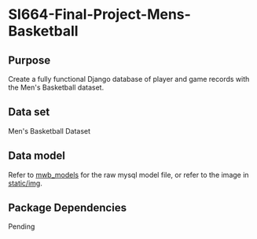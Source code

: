 # SI664-Final-Project-Mens-Basketball


## Purpose

Create a fully functional Django database of player and game records with the Men's Basketball dataset.

## Data set

Men's Basketball Dataset

## Data model

Refer to [mwb_models](https://github.com/kylekdim/SI664-Final-Project-Mens-Basketball/tree/master/mwb_models) for the raw mysql model file, or refer to the image in [static/img](https://github.com/kylekdim/SI664-Final-Project-Mens-Basketball/tree/master/static/img).

## Package Dependencies

Pending